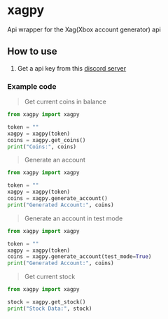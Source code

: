 # xagpy

Api wrapper for the Xag(Xbox account generator) api

## How to use

1. Get a api key from this [discord server](https://discord.gg/Ytbnqh2PvM)

### Example code

> Get current coins in balance

```py
from xagpy import xagpy

token = ""
xagpy = xagpy(token)
coins = xagpy.get_coins()
print("Coins:", coins)
```

> Generate an account

```py
from xagpy import xagpy

token = ""
xagpy = xagpy(token)
coins = xagpy.generate_account()
print("Generated Account:", coins)
```

> Generate an account in test mode

```py
from xagpy import xagpy

token = ""
xagpy = xagpy(token)
coins = xagpy.generate_account(test_mode=True)
print("Generated Account:", coins)
```

> Get current stock

```py
from xagpy import xagpy

stock = xagpy.get_stock()
print("Stock Data:", stock)
```
